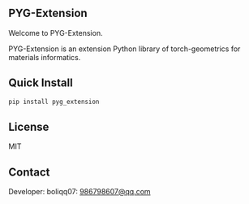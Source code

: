 PYG-Extension
----------------------
Welcome to PYG-Extension.

PYG-Extension is an extension Python library of torch-geometrics for materials informatics.


Quick Install
----------------------

```bash
pip install pyg_extension
```

License
----------------------
MIT

Contact
----------------------
Developer: boliqq07: 986798607@qq.com




